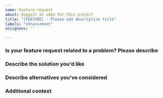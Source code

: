 ```yaml
---
name: Feature request
about: Suggest an idea for this project
title: "[FEATURE] - Please add descriptive title"
labels: "enhancement"
assignees: ''

---
```


### Is your feature request related to a problem? Please describe

<!---A clear and concise description of what the problem is. Ex. I'm always frustrated when [...]--->

### Describe the solution you'd like

<!---A clear and concise description of what you want to happen.--->

### Describe alternatives you've considered

<!---A clear and concise description of any alternative solutions or features you've considered.--->

### Additional context

<!---Add any other context about the feature request here.--->
